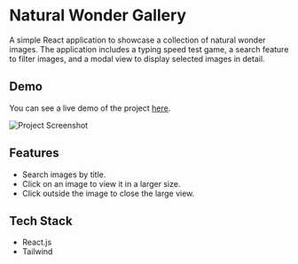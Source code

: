 # Natural Wonder Gallery

A simple React application to showcase a collection of natural wonder images. The application includes a typing speed test game, a search feature to filter images, and a modal view to display selected images in detail.

## Demo
You can see a live demo of the project [here](https://natural-wonder-gallery.vercel.app/).

![Project Screenshot](https://img2.pic.in.th/pic/natural-wonder-gallery.png)

## Features
- Search images by title.
- Click on an image to view it in a larger size.
- Click outside the image to close the large view.

## Tech Stack
 - React.js
 - Tailwind
